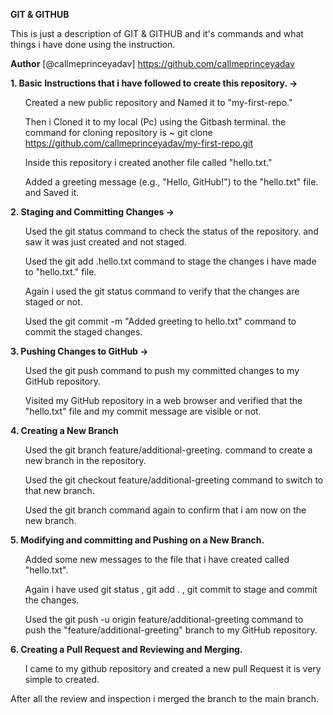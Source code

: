 <b>GIT & GITHUB</b>

This is just a description of GIT & GITHUB and it's commands and what things i have done using the instruction.

<b>Author</b>
[@callmeprinceyadav] https://github.com/callmeprinceyadav

<b>1. Basic Instructions that i have followed to create this repository. -></b>

<ol>
Created a new public repository and Named it to "my-first-repo."

Then i Cloned it to my local (Pc) using the Gitbash terminal. the command for cloning repository is ~ git clone https://github.com/callmeprinceyadav/my-first-repo.git

Inside this repository i created another file called "hello.txt."

Added a greeting message (e.g., "Hello, GitHub!") to the "hello.txt" file. and Saved it.

</ol>


<b>2. Staging and Committing Changes -></b>
<ol>
Used the git status command to check the status of the repository. and saw it was just created and not staged.

Used the git add .hello.txt command to stage the changes i have made to "hello.txt." file.

Again i used the git status command to verify that the changes are staged or not.

Used the git commit -m "Added greeting to hello.txt" command to commit the staged changes.

</ol>


<b>3. Pushing Changes to GitHub -></b>
<ol>
Used the git push command to push my committed changes to my GitHub repository.

Visited my GitHub repository in a web browser and verified that the "hello.txt" file and my commit message are visible or not.

</ol>


<b>4. Creating a New Branch</b>
<ol>
Used the git branch feature/additional-greeting. command to create a new branch in the repository.

Used the git checkout feature/additional-greeting command to switch to that new branch.

Used the git branch command again to confirm that i am now on the new branch.
</ol>


<b>5. Modifying and committing and Pushing on a New Branch.</b>
<ol>
Added some new messages to the file that i have created called "hello.txt".

Again i have used git status , git add . , git commit to stage and commit the changes.

Used the git push -u origin feature/additional-greeting command to push the "feature/additional-greeting" branch to my GitHub repository.
</ol>


<b>6. Creating a Pull Request and Reviewing and Merging.</b>
<ol>
I came to my github repository and created a new pull Request it is very simple to created.

</ol>


After all the review and inspection i merged the branch to the main branch.
